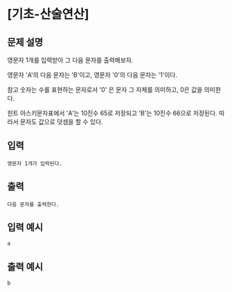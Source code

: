 # [기초-산술연산] 

## 문제 설명
영문자 1개를 입력받아 그 다음 문자를 출력해보자.

영문자 'A'의 다음 문자는 'B'이고, 영문자 '0'의 다음 문자는 '1'이다.

참고
숫자는 수를 표현하는 문자로서 '0' 은 문자 그 자체를 의미하고, 0은 값을 의미한다.

힌트
아스키문자표에서 'A'는 10진수 65로 저장되고 'B'는 10진수 66으로 저장된다.
따라서 문자도 값으로 덧셈을 할 수 있다.

## 입력
	영문자 1개가 입력된다.
## 출력
	다음 문자를 출력한다.

## 입력 예시
	a
## 출력 예시
	b